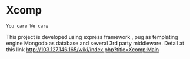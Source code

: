 # Xcomp 
    You care We care 
This project is developed using express framework  , pug as templating engine Mongodb as database and several 3rd party middleware. 
Detail at this link
http://103.127.146.165/wiki/index.php?title=Xcomp:Main